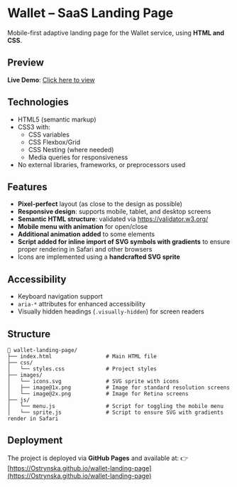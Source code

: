 # Wallet – SaaS Landing Page

Mobile-first adaptive landing page for the Wallet service, using **HTML and CSS**.

## Preview

**Live Demo**: [Click here to view](https://your-username.github.io/wallet-landing-page)

## Technologies

- HTML5 (semantic markup)
- CSS3 with:
  - CSS variables
  - CSS Flexbox/Grid
  - CSS Nesting (where needed)
  - Media queries for responsiveness
- No external libraries, frameworks, or preprocessors used

## Features

- **Pixel-perfect** layout (as close to the design as possible)
- **Responsive design**: supports mobile, tablet, and desktop screens
- **Semantic HTML structure**: validated via https://validator.w3.org/
- **Mobile menu with animation** for open/close
- **Additional animation added** to some elements
- **Script added for inline import of SVG symbols with gradients** to ensure proper rendering in Safari and other browsers
- Icons are implemented using a **handcrafted SVG sprite**

## Accessibility

- Keyboard navigation support
- `aria-*` attributes for enhanced accessibility
- Visually hidden headings (`.visually-hidden`) for screen readers

## Structure

```
📁 wallet-landing-page/
├── index.html                 # Main HTML file
├── css/
│   └── styles.css             # Project styles
├── images/
│   └── icons.svg              # SVG sprite with icons
│   ├── image@1x.png           # Image for standard resolution screens
│   └── image@2x.png           # Image for Retina screens
├── js/
│   └── menu.js                # Script for toggling the mobile menu
│   └── sprite.js              # Script to ensure SVG with gradients render in Safari
```

## Deployment

The project is deployed via **GitHub Pages** and available at:
👉 [https://Ostrynska.github.io/wallet-landing-page](https://Ostrynska.github.io/wallet-landing-page)
